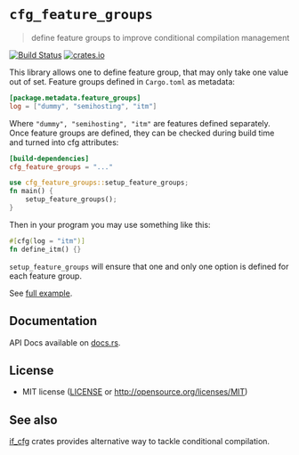 # `cfg_feature_groups`

> define feature groups to improve conditional compilation management

[![Build Status](https://travis-ci.org/little-arhat/cfg_feature_groups.svg?branch=master)](https://travis-ci.org/little-arhat/cfg_feature_groups)
[![crates.io](http://meritbadge.herokuapp.com/cfg_feature_groups?style=flat-square)](https://crates.io/crates/cfg_feature_groups)

This library allows one to define feature group, that may only take one
value out of set. Feature groups defined in `Cargo.toml` as metadata:

```Cargo.toml
[package.metadata.feature_groups]
log = ["dummy", "semihosting", "itm"]
```

Where `"dummy", "semihosting", "itm"` are features defined separately.
Once feature groups are defined, they can be checked during build time
and turned into cfg attributes:

```Cargo.toml
[build-dependencies]
cfg_feature_groups = "..."
```

```build.rs
use cfg_feature_groups::setup_feature_groups;
fn main() {
    setup_feature_groups();
}
```

Then in your program you may use something like this:
```main.rs
#[cfg(log = "itm")]
fn define_itm() {}
```

`setup_feature_groups` will ensure that one and only one option is defined
for each feature group.

See [full example](./example).

## Documentation

API Docs available on [docs.rs](https://docs.rs/cfg_feature_groups).

## License

- MIT license ([LICENSE](LICENSE) or http://opensource.org/licenses/MIT)

## See also

[if_cfg](https://github.com/alexcrichton/cfg-if) crates provides alternative way to tackle conditional compilation.
